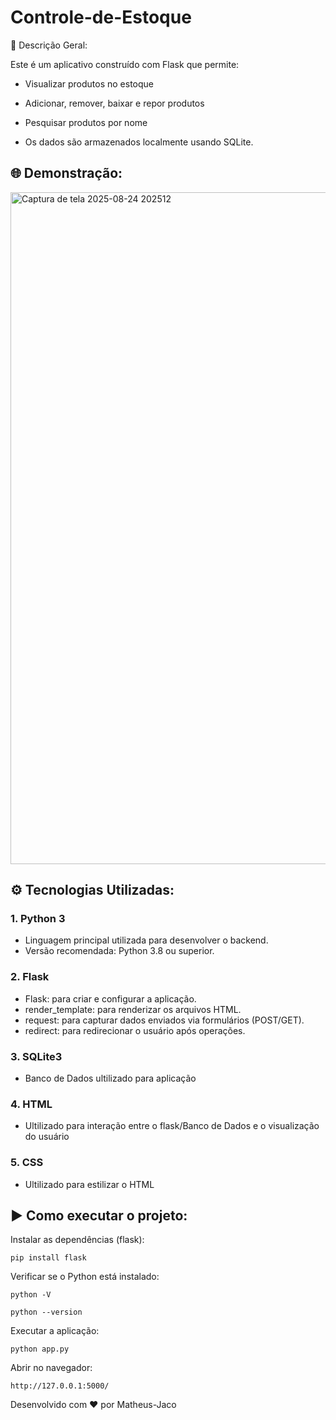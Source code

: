 ﻿# Controle-de-Estoque
 
🧾 Descrição Geral:

Este é um aplicativo construído com Flask que permite:

- Visualizar produtos no estoque

- Adicionar, remover, baixar e repor produtos

- Pesquisar produtos por nome

- Os dados são armazenados localmente usando SQLite.

## 🌐 Demonstração:

<img width="1919" height="1075" alt="Captura de tela 2025-08-24 202512" src="https://github.com/user-attachments/assets/195fd226-3588-4352-b1c4-de544a4ae834" />


## ⚙️ Tecnologias Utilizadas:
### 1. Python 3
- Linguagem principal utilizada para desenvolver o backend.
- Versão recomendada: Python 3.8 ou superior.

### 2. Flask
- Flask: para criar e configurar a aplicação.
- render_template: para renderizar os arquivos HTML.
- request: para capturar dados enviados via formulários (POST/GET).
- redirect: para redirecionar o usuário após operações.

### 3. SQLite3
- Banco de Dados ultilizado para aplicação
### 4. HTML
- Ultilizado para interação entre o flask/Banco de Dados e o visualização do usuário
### 5. CSS
- Ultilizado para estilizar o HTML
## ▶️ Como executar o projeto:
Instalar as dependências (flask):
```
pip install flask
```
Verificar se o Python está instalado:
```
python -V
```
```
python --version
```
Executar a aplicação:
```
python app.py
```
Abrir no navegador:
```
http://127.0.0.1:5000/
```
Desenvolvido com ❤️ por Matheus-Jaco


